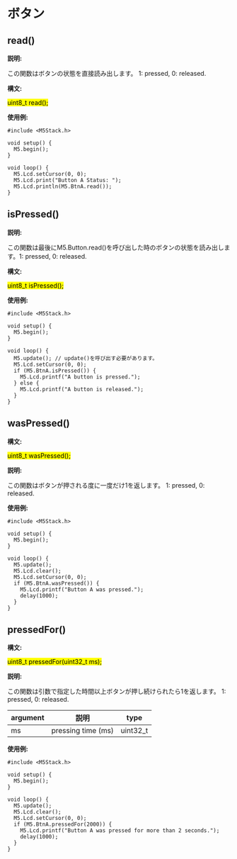 # ボタン

## read()

**説明:**

この関数はボタンの状態を直接読み出します。 1: pressed, 0: released.

**構文:**

<mark>uint8_t read();</mark>

**使用例:**

```arduino
#include <M5Stack.h>

void setup() {
  M5.begin();
}

void loop() {
  M5.Lcd.setCursor(0, 0);
  M5.Lcd.print("Button A Status: ");
  M5.Lcd.println(M5.BtnA.read());
}
```

## isPressed()

**説明:**

この関数は最後にM5.Button.read()を呼び出した時のボタンの状態を読み出します。1: pressed, 0: released.

**構文:**

<mark>uint8_t isPressed();</mark>

**使用例:**

```arduino
#include <M5Stack.h>

void setup() {
  M5.begin();
}

void loop() {
  M5.update(); // update()を呼び出す必要があります。
  M5.Lcd.setCursor(0, 0);
  if (M5.BtnA.isPressed()) {
    M5.Lcd.printf("A button is pressed.");
  } else {
    M5.Lcd.printf("A button is released.");
  }
}
```

## wasPressed()

**構文:**

<mark>uint8_t wasPressed();</mark>

**説明:**

この関数はボタンが押される度に一度だけ1を返します。 1: pressed, 0: released.

**使用例:**

```arduino
#include <M5Stack.h>

void setup() {
  M5.begin();
}

void loop() {
  M5.update();
  M5.Lcd.clear();
  M5.Lcd.setCursor(0, 0);
  if (M5.BtnA.wasPressed()) {
    M5.Lcd.printf("Button A was pressed.");
    delay(1000);
  }
}
```

## pressedFor()

**構文:**

<mark>uint8_t pressedFor(uint32_t ms);</mark>

**説明:**

この関数は引数で指定した時間以上ボタンが押し続けられたら1を返します。 1: pressed, 0: released.

| argument | 説明 | type |
| --- | --- | -- |
| ms | pressing time (ms) | uint32_t |

**使用例:**

```arduino
#include <M5Stack.h>

void setup() {
  M5.begin();
}

void loop() {
  M5.update();
  M5.Lcd.clear();
  M5.Lcd.setCursor(0, 0);
  if (M5.BtnA.pressedFor(2000)) {
    M5.Lcd.printf("Button A was pressed for more than 2 seconds.");
    delay(1000);
  }
}
```

